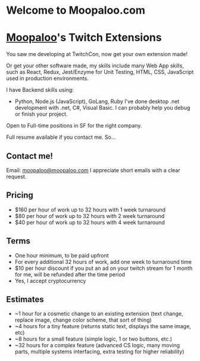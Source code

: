 
# Welcome to Moopaloo.com
# [Moopaloo](https://www.twitch.tv/moopaloo)'s Twitch Extensions
You saw me developing at TwitchCon, now get your own extension made! 

Or get your other software made, my skills include many Web App skills, such as React, Redux, Jest/Enzyme for Unit Testing, HTML, CSS, JavaScript used in production environments.

I have Backend skills using:
* Python, Node.js (JavaScript), GoLang, Ruby
I've done desktop .net development with .net, C#, Visual Basic. I can probably help you debug or finish your project.

Open to Full-time positions in SF for the right company.

Full resume available if you contact me. So...

## Contact me!
Email: [moopaloo@moopaloo.com](mailto:moopaloo@moopaloo.com) 
I appreciate short emails with a clear request.

## Pricing
* $160 per hour of work up to 32 hours with 1 week turnaround
* $80 per hour of work up to 32 hours with 2 week turnaround
* $40 per hour of work up to 32 hours with 4 week turnaround

## Terms
* One hour minimum, to be paid upfront
* For every additional 32 hours of work, add one week to turnaround time
* $10 per hour discount if you put an ad on your twitch stream for 1 month for me, will be refunded after the time period
* Yes, I accept cryptocurrency

## Estimates
* ~1 hour for a cosmetic change to an existing extension (text change, replace image, change color scheme, that sort of thing)
* ~4 hours for a tiny feature (returns static text, displays the same image, etc)
* ~8 hours for a small feature (simple logic, 1 or two buttons, etc.)
* ~32 hours for a complex feature (advanced CS logic, many moving parts, multiple systems interfacing, extra testing for higher reliability)
